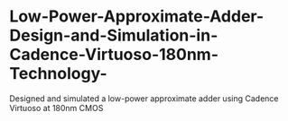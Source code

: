 # Low-Power-Approximate-Adder-Design-and-Simulation-in-Cadence-Virtuoso-180nm-Technology-
Designed and simulated a low-power approximate adder using Cadence Virtuoso at 180nm CMOS
